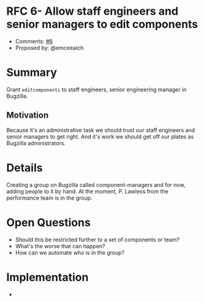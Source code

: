 # RFC 6- Allow staff engineers and senior managers to edit components
* Comments: [#6](https://api.github.com/repos/mozilla-conduit/developer-productivity-rfcs/issues/6)
* Proposed by: @emceeaich

# Summary

Grant `editcomponents` to staff engineers, senior engineering manager in Bugzilla.

## Motivation

Because it's an administrative task we should trust our staff engineers 
and senior managers to get right. And it's work we should get off our plates
as Bugzilla administrators.

# Details

Creating a group on Bugzilla called component-managers and for now, adding people to it
by hand. At the moment, P. Lawless from the performance team is in the group. 

# Open Questions

* Should this be restricted further to a set of components or team?
* What's the worse that can happen?
* How can we automate who is in the group?

# Implementation

* <link to tracker bug, issue, etc.>


